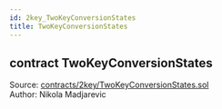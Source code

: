 ```yaml
---
id: 2key_TwoKeyConversionStates
title: TwoKeyConversionStates
---
```


<div class="contract-doc"><div class="contract"><h2 class="contract-header"><span class="contract-kind">contract</span> TwoKeyConversionStates</h2><div class="source">Source: <a href="https://github.com/2keynet/web3-alpha/blob/v0.0.3/contracts/2key/TwoKeyConversionStates.sol" target="_blank">contracts/2key/TwoKeyConversionStates.sol</a></div><div class="author">Author: Nikola Madjarevic</div></div></div>
